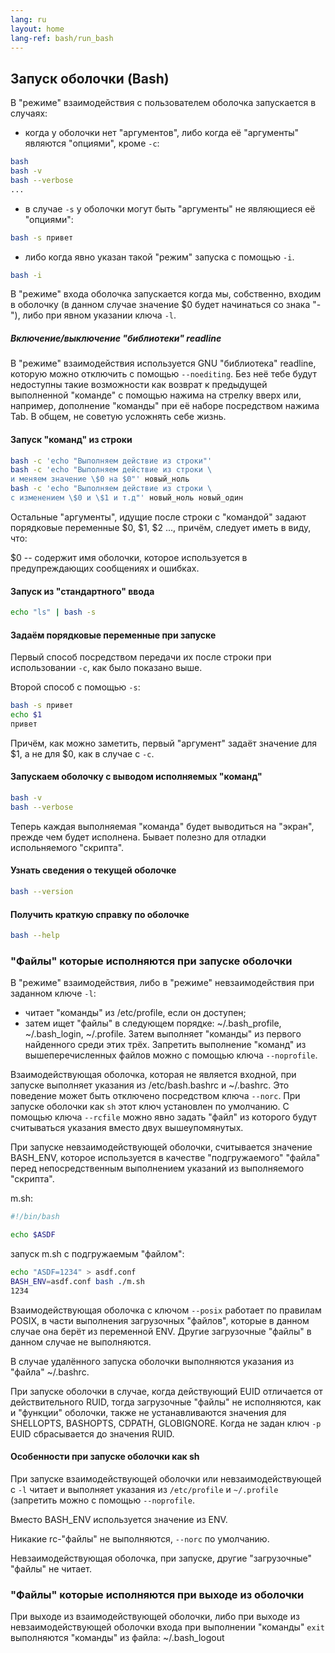 ```yaml
---
lang: ru
layout: home
lang-ref: bash/run_bash
---
```


## Запуск оболочки (Bash)

В "режиме" взаимодействия с пользователем оболочка запускается в случаях:

* когда у оболочки нет "аргументов", либо когда её "аргументы" являются
  "опциями", кроме `-c`:

```bash
bash
bash -v
bash --verbose
...
```

* в случае `-s` у оболочки могут быть "аргументы" не являющиеся её "опциями":

```bash
bash -s привет
```

* либо когда явно указан такой "режим" запуска с помощью `-i`.

```bash
bash -i
```

В "режиме" входа оболочка запускается когда мы, собственно, входим в оболочку
(в данном случае значение $0 будет начинаться со знака "-"), либо при явном
указании ключа `-l`.

##### Включение/выключение "библиотеки" readline

В "режиме" взаимодействия используется GNU "библиотека" readline, которую можно
отключить с помощью `--noediting`. Без неё тебе будут недоступны такие
возможности как возврат к предыдущей выполненной "команде" с помощью нажима на
стрелку вверх или, например, дополнение "команды" при её наборе посредством
нажима Tab. В общем, не советую усложнять себе жизнь.

#### Запуск "команд" из строки

```bash
bash -c 'echo "Выполняем действие из строки"'
bash -c 'echo "Выполняем действие из строки \
и меняем значение \$0 на $0"' новый_ноль
bash -c 'echo "Выполняем действие из строки \
с изменением \$0 и \$1 и т.д"' новый_ноль новый_один
```

Остальные "аргументы", идущие после строки с "командой" задают порядковые
переменные $0, $1, $2 ..., причём, следует иметь в виду, что:

$0 -- содержит имя оболочки, которое используется в предупреждающих сообщениях и
ошибках.

#### Запуск из "стандартного" ввода

```bash
echo "ls" | bash -s
```

#### Задаём порядковые переменные при запуске

Первый способ посредством передачи их после строки при использовании `-c`, как
было показано выше.

Второй способ с помощью `-s`:

```bash
bash -s привет
echo $1
привет
```

Причём, как можно заметить, первый "аргумент" задаёт значение для $1, а не для
$0, как в случае с `-c`.

#### Запускаем оболочку с выводом исполняемых "команд"

```bash
bash -v
bash --verbose
```

Теперь каждая выполняемая "команда" будет выводиться на "экран", прежде чем
будет исполнена. Бывает полезно для отладки испольняемого "скрипта".

#### Узнать сведения о текущей оболочке

```bash
bash --version
```

#### Получить краткую справку по оболочке

```bash
bash --help
```

### "Файлы" которые исполняются при запуске оболочки

В "режиме" взаимодействия, либо в "режиме" невзаимодействия при заданном ключе
`-l`:

* читает "команды" из /etc/profile, если он доступен;
* затем ищет "файлы" в следующем порядке:  ~/.bash_profile, ~/.bash_login, ~/.profile.
  Затем выполняет "команды" из первого найденного среди этих трёх. Запретить
  выполнение "команд" из вышеперечисленных файлов можно с помощью ключа `--noprofile`.

Взаимодействующая оболочка, которая не является входной, при запуске выполняет
указания из /etc/bash.bashrc и ~/.bashrc. Это поведение может быть отключено
посредством ключа `--norc`. При запуске оболочки как `sh` этот ключ установлен
по умолчанию. С помощью ключа `--rcfile` можно явно задать "файл" из которого
будут считываться указания вместо двух вышеупомянутых.

При запуске невзаимодействующей оболочки, считывается значение BASH_ENV, которое
используется в качестве "подгружаемого" "файла" перед непосредственным выполнением
указаний из выполняемого "скрипта".

m.sh:

```bash
#!/bin/bash

echo $ASDF
```

запуск m.sh с подгружаемым "файлом":

```bash
echo "ASDF=1234" > asdf.conf
BASH_ENV=asdf.conf bash ./m.sh
1234
```
Взаимодействующая оболочка с ключом `--posix` работает по правилам POSIX, в
части выполнения загрузочных "файлов", которые в данном случае она берёт из
переменной ENV. Другие загрузочные "файлы" в данном случае не выполняются.

В случае удалённого запуска оболочки выполняются указания из "файла" ~/.bashrc.

При запуске оболочки в случае, когда действующий EUID отличается от
действительного RUID, тогда загрузочные "файлы" не исполняются, как и "функции"
оболочки, также не устанавливаются значения для SHELLOPTS, BASHOPTS,
CDPATH, GLOBIGNORE. Когда не задан ключ `-p` EUID сбрасывается до значения RUID.

#### Особенности при запуске оболочки как sh

При запуске взаимодействующей оболочки или невзаимодействующей с `-l` читает и
выполняет указания из `/etc/profile` и `~/.profile` (запретить можно с помощью
`--noprofile`.

Вместо BASH_ENV используется значение из ENV.

Никакие rc-"файлы" не выполняются, `--norc` по умолчанию.

Невзаимодействующая оболочка, при запуске, другие "загрузочные" "файлы" не читает.

### "Файлы" которые исполняются при выходе из оболочки

При выходе из взаимодействующей оболочки, либо при выходе из невзаимодействующей
оболочки входа при выполнении "команды" `exit` выполняются "команды" из файла:
~/.bash_logout

